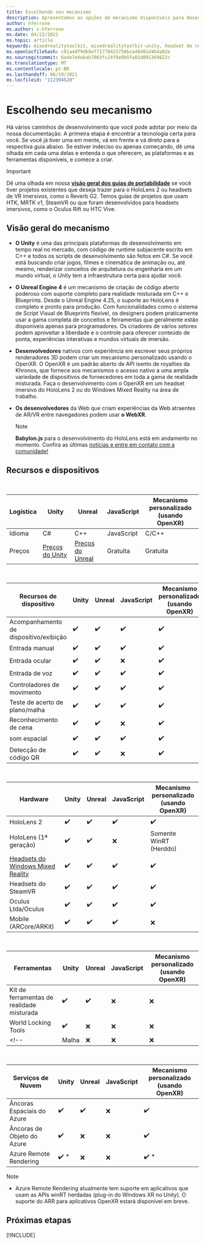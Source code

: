 ```yaml
---
title: Escolhendo seu mecanismo
description: Apresentamos as opções de mecanismo disponíveis para desenvolvimento de Realidade Misturada para HoloLens e VR.
author: hferrone
ms.author: v-hferrone
ms.date: 04/22/2021
ms.topic: article
keywords: mixedrealitytoolkit, mixedrealitytoolkit-unity, headset de realidade misturada, headset de realidade misturada do Windows, headset de realidade virtual, unity
ms.openlocfilehash: c91a4df9db8ef71778421750bca48d81d4b4a02e
ms.sourcegitcommit: 6ade7e8ebab7003fc24f9e0b5fa81d091369622c
ms.translationtype: MT
ms.contentlocale: pt-BR
ms.lasthandoff: 06/19/2021
ms.locfileid: "112394520"
---
```

# <a name="choosing-your-engine"></a>Escolhendo seu mecanismo

Há vários caminhos de desenvolvimento que você pode adotar por meio da nossa documentação. A primeira etapa é encontrar a tecnologia certa para você. Se você já tiver uma em mente, vá em frente e vá direto para a respectiva guia abaixo. Se estiver indeciso ou apenas começando, dê uma olhada em cada uma delas e entenda o que oferecem, as plataformas e as ferramentas disponíveis, e comece a criar.

> [!IMPORTANT]
> Dê uma olhada em nossa **[visão geral dos guias de portabilidade](porting-apps/porting-overview.md)** se você tiver projetos existentes que deseja trazer para o HoloLens 2 ou headsets de VR imersivos, como o Reverb G2. Temos guias de projetos que usam HTK, MRTK v1, SteamVR ou que foram desenvolvidos para headsets imersivos, como o Oculus Rift ou HTC Vive.

## <a name="engine-overview"></a>Visão geral do mecanismo

* **O Unity** é uma das principais plataformas de desenvolvimento em tempo real no mercado, com código de runtime subjacente escrito em C++ e todos os scripts de desenvolvimento são feitos em C#. Se você está buscando criar jogos, filmes e cinemática de animação ou, até mesmo, renderizar conceitos de arquitetura ou engenharia em um mundo virtual, o Unity tem a infraestrutura certa para ajudar você.

* **O Unreal Engine 4** é um mecanismo de criação de código aberto poderoso com suporte completo para realidade misturada em C++ e Blueprints. Desde o Unreal Engine 4.25, o suporte ao HoloLens é completo e pronto para produção. Com funcionalidades como o sistema de Script Visual de Blueprints flexível, os designers podem praticamente usar a gama completa de conceitos e ferramentas que geralmente estão disponíveis apenas para programadores. Os criadores de vários setores podem aproveitar a liberdade e o controle para oferecer conteúdo de ponta, experiências interativas e mundos virtuais de imersão.

* **Desenvolvedores** nativos com experiência em escrever seus próprios renderadores 3D podem criar um mecanismo personalizado usando o OpenXR. O OpenXR é um padrão aberto de API isento de royalties da Khronos, que fornece aos mecanismos o acesso nativo a uma ampla variedade de dispositivos de fornecedores em toda a gama de realidade misturada. Faça o desenvolvimento com o OpenXR em um headset imersivo do HoloLens 2 ou do Windows Mixed Reality na área de trabalho.

* **Os desenvolvedores** da Web que criam experiências da Web atraentes de AR/VR entre navegadores podem usar **o WebXR**.

    > [!NOTE]
    > **Babylon.js** para o desenvolvimento do HoloLens está em andamento no momento. Confira as últimas [notícias e entre em contato com a comunidade!](https://doc.babylonjs.com/divingDeeper/webXR/introToWebXR)

<!-- Babylon is a Javascript-based, open source, 3D graphics engine capable of powering 3D scenes in a web browser. Babylon.js 4.2+ includes support for WebXR. With Babylon React Native, you can even build cross-platform native     applications for PC, mobile, and mixed reality devices. -->

## <a name="features-and-devices"></a>Recursos e dispositivos

<br>

| Logística | Unity | Unreal | JavaScript | Mecanismo personalizado <br>(usando OpenXR) |
|---|---|---|---|---|
| Idioma | C# | C++ | JavaScript | C/C++ |
| Preços | [Preços do Unity](https://store.unity.com/#plans-individual) | [Preços do Unreal](https://www.unrealengine.com/download) | Gratuita | Gratuita |

<br>

| Recursos de dispositivo | Unity | Unreal | JavaScript | Mecanismo personalizado <br>(usando OpenXR) |
|---|---|---|---|---|
| Acompanhamento de dispositivo/exibição | ✔️ | ✔️ | ✔️ | ✔️ |
| Entrada manual | ✔️ | ✔️ | ✔️ | ✔️ |
| Entrada ocular | ✔️ | ✔️ | ❌ | ✔️ |
| Entrada de voz | ✔️ | ✔️ | ✔️ | ✔️ |
| Controladores de movimento | ✔️ | ✔️ | ✔️ | ✔️ |
| Teste de acerto de plano/malha | ✔️ | ✔️ | ✔️ | ✔️ |
| Reconhecimento de cena | ✔️ | ✔️ | ❌ | ✔️ |
| som espacial | ✔️ | ✔️ | ✔️ | ✔️ |
| Detecção de código QR | ✔️ | ✔️ | ❌ | ✔️ |

<br>

| Hardware | Unity | Unreal | JavaScript | Mecanismo personalizado <br>(usando OpenXR) |
|---|---|---|---|---|
| HoloLens 2 | ✔️ | ✔️ | ✔️ | ✔️ |
| HoloLens (1ª geração) | ✔️ | ✔️ | ❌ | Somente WinRT (Herddo) |
| [Headsets do Windows Mixed Reality](../discover/immersive-headset-hardware-details.md) | ✔️ | ✔️ | ✔️ | ✔️ |
| Headsets do SteamVR | ✔️ | ✔️ | ✔️ | ✔️ |
| Oculus Ltda/Oculus | ✔️ | ✔️ | ✔️ | ✔️ |
| Mobile (ARCore/ARKit) | ✔️ | ✔️ | ✔️ | ❌ |

<br>

| Ferramentas | Unity | Unreal | JavaScript | Mecanismo personalizado <br>(usando OpenXR) |
|---|---|---|---|---|
| Kit de ferramentas de realidade misturada | ✔️ | ✔️ | ❌  | ❌ |
| World Locking Tools | ✔️ | ❌ | ❌  | ❌ |
<!-- | Malha | ❌ | ❌ | ❌ | ❌ | -->

<br>

| Serviços de Nuvem | Unity | Unreal | JavaScript | Mecanismo personalizado <br>(usando OpenXR) |
|---|---|---|---|---|
| Âncoras Espaciais do Azure | ✔️ | ✔️ | ❌ | ✔️ |
| Âncoras de Objeto do Azure | ✔️ | ❌ | ❌ | ✔️ |
| Azure Remote Rendering | ✔️ * | ❌ | ❌ | ✔️ * |

> [!NOTE]
> * Azure Remote Rendering atualmente tem suporte em aplicativos que usam as APIs winRT herdadas (plug-in do Windows XR no Unity). O suporte do ARR para aplicativos OpenXR estará disponível em breve.

## <a name="next-steps"></a>Próximas etapas

[!INCLUDE[](includes/tools-next-steps.md)]